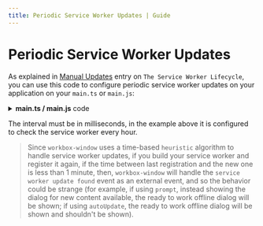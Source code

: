 ```yaml
---
title: Periodic Service Worker Updates | Guide
---
```


# Periodic Service Worker Updates

As explained in [Manual Updates](https://developers.google.com/web/fundamentals/primers/service-workers/lifecycle#manual_updates) <outbound-link />
entry on `The Service Worker Lifecycle`, you can use this code to configure periodic service worker updates on your 
application on your `main.ts` or `main.js`:

<details>
  <summary><strong>main.ts / main.js</strong> code</summary>

```ts
import { registerSW } from 'virtual:pwa-register'

const intervalMS = 60 * 60 * 1000

const updateSW = registerSW({
  onRegistered(r) {
    r && setInterval(() => {
      r.update()
    }, intervalMS)
  }
})
```
</details>

The interval must be in milliseconds, in the example above it is configured to check the service worker every hour.

> Since `workbox-window` uses a time-based `heuristic` algorithm to handle service worker updates, if you
build your service worker and register it again, if the time between last registration and the new one is less than
1 minute, then, `workbox-window` will handle the `service worker update found` event as an external event, and so the
behavior could be strange (for example, if using `prompt`, instead showing the dialog for new content available, the
ready  to work offline dialog will be shown; if using `autoUpdate`, the ready to work offline dialog will be shown and
shouldn't be shown).

